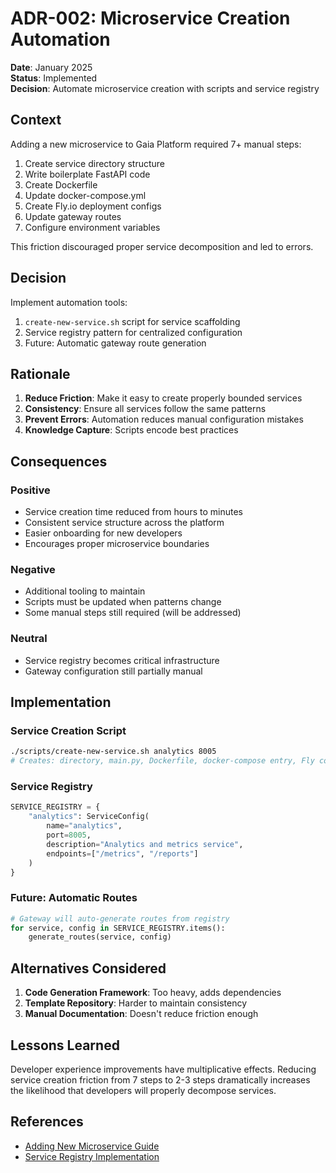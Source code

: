 # ADR-002: Microservice Creation Automation

**Date**: January 2025  
**Status**: Implemented  
**Decision**: Automate microservice creation with scripts and service registry

## Context

Adding a new microservice to Gaia Platform required 7+ manual steps:
1. Create service directory structure
2. Write boilerplate FastAPI code
3. Create Dockerfile
4. Update docker-compose.yml
5. Create Fly.io deployment configs
6. Update gateway routes
7. Configure environment variables

This friction discouraged proper service decomposition and led to errors.

## Decision

Implement automation tools:
1. `create-new-service.sh` script for service scaffolding
2. Service registry pattern for centralized configuration
3. Future: Automatic gateway route generation

## Rationale

1. **Reduce Friction**: Make it easy to create properly bounded services
2. **Consistency**: Ensure all services follow the same patterns
3. **Prevent Errors**: Automation reduces manual configuration mistakes
4. **Knowledge Capture**: Scripts encode best practices

## Consequences

### Positive
- Service creation time reduced from hours to minutes
- Consistent service structure across the platform
- Easier onboarding for new developers
- Encourages proper microservice boundaries

### Negative
- Additional tooling to maintain
- Scripts must be updated when patterns change
- Some manual steps still required (will be addressed)

### Neutral
- Service registry becomes critical infrastructure
- Gateway configuration still partially manual

## Implementation

### Service Creation Script
```bash
./scripts/create-new-service.sh analytics 8005
# Creates: directory, main.py, Dockerfile, docker-compose entry, Fly configs
```

### Service Registry
```python
SERVICE_REGISTRY = {
    "analytics": ServiceConfig(
        name="analytics",
        port=8005,
        description="Analytics and metrics service",
        endpoints=["/metrics", "/reports"]
    )
}
```

### Future: Automatic Routes
```python
# Gateway will auto-generate routes from registry
for service, config in SERVICE_REGISTRY.items():
    generate_routes(service, config)
```

## Alternatives Considered

1. **Code Generation Framework**: Too heavy, adds dependencies
2. **Template Repository**: Harder to maintain consistency
3. **Manual Documentation**: Doesn't reduce friction enough

## Lessons Learned

Developer experience improvements have multiplicative effects. Reducing service creation friction from 7 steps to 2-3 steps dramatically increases the likelihood that developers will properly decompose services.

## References

- [Adding New Microservice Guide](../adding-new-microservice.md)
- [Service Registry Implementation](../../app/shared/service_registry.py)